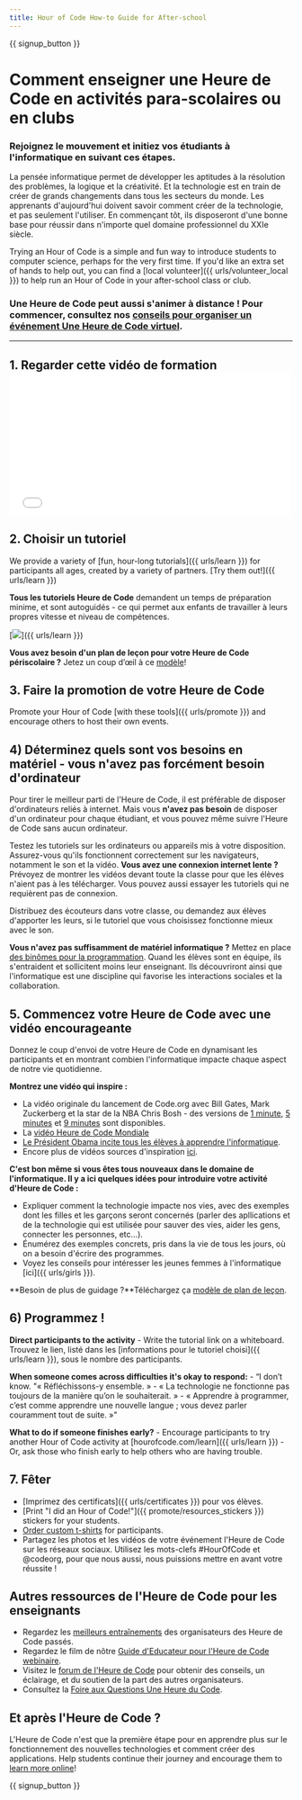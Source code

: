 ```yaml
---
title: Hour of Code How-to Guide for After-school
---
```


{{ signup_button }}

# Comment enseigner une Heure de Code en activités para-scolaires ou en clubs

### Rejoignez le mouvement et initiez vos étudiants à l'informatique en suivant ces étapes.

La pensée informatique permet de développer les aptitudes à la résolution des problèmes, la logique et la créativité. Et la technologie est en train de créer de grands changements dans tous les secteurs du monde. Les apprenants d'aujourd'hui doivent savoir comment créer de la technologie, et pas seulement l'utiliser. En commençant tôt, ils disposeront d'une bonne base pour réussir dans n'importe quel domaine professionnel du XXIe siècle.

Trying an Hour of Code is a simple and fun way to introduce students to computer science, perhaps for the very first time. If you'd like an extra set of hands to help out, you can find a [local volunteer]({{ urls/volunteer_local }}) to help run an Hour of Code in your after-school class or club.

### Une Heure de Code peut aussi s'animer à distance ! Pour commencer, consultez nos [conseils pour organiser un événement Une Heure de Code virtuel](https://hourofcode.com/us/how-to/virtual).

* * *

## 1. Regarder cette vidéo de formation <iframe width="500" height="255" src="//www.youtube.com/embed/SrnvvWDm73k" frameborder="0" allowfullscreen></iframe> 

## 2. Choisir un tutoriel

We provide a variety of [fun, hour-long tutorials]({{ urls/learn }}) for participants all ages, created by a variety of partners. [Try them out!]({{ urls/learn }})

**Tous les tutoriels Heure de Code** demandent un temps de préparation minime, et sont autoguidés - ce qui permet aux enfants de travailler à leurs propres vitesse et niveau de compétences.

[![](/images/fit-700/tutorials.png)]({{ urls/learn }})

**Vous avez besoin d'un plan de leçon pour votre Heure de Code périscolaire ?** Jetez un coup d’œil à ce [modèle](/files/AfterschoolEducatorLessonPlanOutline.docx)!

## 3. Faire la promotion de votre Heure de Code

Promote your Hour of Code [with these tools]({{ urls/promote }}) and encourage others to host their own events.

## 4) Déterminez quels sont vos besoins en matériel - vous n'avez pas forcément besoin d'ordinateur

Pour tirer le meilleur parti de l'Heure de Code, il est préférable de disposer d'ordinateurs reliés à internet. Mais vous **n'avez pas besoin** de disposer d'un ordinateur pour chaque étudiant, et vous pouvez même suivre l'Heure de Code sans aucun ordinateur.

Testez les tutoriels sur les ordinateurs ou appareils mis à votre disposition. Assurez-vous qu'ils fonctionnent correctement sur les navigateurs, notamment le son et la vidéo. **Vous avez une connexion internet lente ?** Prévoyez de montrer les vidéos devant toute la classe pour que les élèves n'aient pas à les télécharger. Vous pouvez aussi essayer les tutoriels qui ne requièrent pas de connexion.

Distribuez des écouteurs dans votre classe, ou demandez aux élèves d'apporter les leurs, si le tutoriel que vous choisissez fonctionne mieux avec le son.

**Vous n'avez pas suffisamment de matériel informatique ?** Mettez en place [des binômes pour la programmation](https://www.youtube.com/watch?v=vgkahOzFH2Q). Quand les élèves sont en équipe, ils s'entraident et sollicitent moins leur enseignant. Ils découvriront ainsi que l'informatique est une discipline qui favorise les interactions sociales et la collaboration.

## 5. Commencez votre Heure de Code avec une vidéo encourageante

Donnez le coup d'envoi de votre Heure de Code en dynamisant les participants et en montrant combien l'informatique impacte chaque aspect de notre vie quotidienne.

**Montrez une vidéo qui inspire :**

- La vidéo originale du lancement de Code.org avec Bill Gates, Mark Zuckerberg et la star de la NBA Chris Bosh - des versions de [1 minute](https://www.youtube.com/watch?v=qYZF6oIZtfc), [5 minutes](https://www.youtube.com/watch?v=nKIu9yen5nc) et [9 minutes](https://www.youtube.com/watch?v=dU1xS07N-FA) sont disponibles.
- La [vidéo Heure de Code Mondiale](https://www.youtube.com/watch?v=KsOIlDT145A)
- [Le Président Obama incite tous les élèves à apprendre l'informatique](https://www.youtube.com/watch?v=6XvmhE1J9PY).
- Encore plus de vidéos sources d'inspiration [ici](https://www.youtube.com/playlist?list=PLzdnOPI1iJNfpD8i4Sx7U0y2MccnrNZuP).

**C'est bon même si vous êtes tous nouveaux dans le domaine de l'informatique. Il y a ici quelques idées pour introduire votre activité d'Heure de Code :**

- Expliquer comment la technologie impacte nos vies, avec des exemples dont les filles et les garçons seront concernés (parler des apllications et de la technologie qui est utilisée pour sauver des vies, aider les gens, connecter les personnes, etc...).
- Énumérez des exemples concrets, pris dans la vie de tous les jours, où on a besoin d'écrire des programmes.
- Voyez les conseils pour intéresser les jeunes femmes à l'informatique [ici]({{ urls/girls }}).

**Besoin de plus de guidage ?**Téléchargez ça [modèle de plan de leçon](/files/AfterschoolEducatorLessonPlanOutline.docx).</p> 

## 6) Programmez !

**Direct participants to the activity** - Write the tutorial link on a whiteboard. Trouvez le lien, listé dans les [informations pour le tutoriel choisi]({{ urls/learn }}), sous le nombre des participants. 

**When someone comes across difficulties it's okay to respond:** - “I don’t know. "« Réfléchissons-y ensemble. » - « La technologie ne fonctionne pas toujours de la manière qu’on le souhaiterait. » - « Apprendre à programmer, c’est comme apprendre une nouvelle langue ; vous devez parler couramment tout de suite. »" 

**What to do if someone finishes early?** - Encourage participants to try another Hour of Code activity at [hourofcode.com/learn]({{ urls/learn }}) - Or, ask those who finish early to help others who are having trouble.

## 7. Fêter

- [Imprimez des certificats]({{ urls/certificates }}) pour vos élèves.
- [Print "I did an Hour of Code!"]({{ promote/resources_stickers }}) stickers for your students.
- [Order custom t-shirts](https://www.amazon.com/stores/Code/page/8557B2A6-EBF2-4C9F-95C5-C3256FBA0220?ref_=ast_bln) for participants.
- Partagez les photos et les vidéos de votre événement l'Heure de Code sur les réseaux sociaux. Utilisez les mots-clefs #HourOfCode et @codeorg, pour que nous aussi, nous puissions mettre en avant votre réussite !

## Autres ressources de l'Heure de Code pour les enseignants

- Regardez les [meilleurs entraînements](http://www.slideshare.net/TeachCode/hour-of-code-best-practices-for-successful-educators-51273466) des organisateurs des Heure de Code passés.
- Regardez le film de nôtre [Guide d'Educateur pour l'Heure de Code webinaire](https://youtu.be/EJeMeSW2-Mw).
- Visitez le [forum de l'Heure de Code](http://forum.code.org/c/plc/hour-of-code) pour obtenir des conseils, un éclairage, et du soutien de la part des autres organisateurs.
- Consultez la [Foire aux Questions Une Heure du Code](https://support.code.org/hc/en-us/categories/200147083-Hour-of-Code).

## Et après l'Heure de Code ?

L'Heure de Code n'est que la première étape pour en apprendre plus sur le fonctionnement des nouvelles technologies et comment créer des applications. Help students continue their journey and encourage them to [learn more online](/beyond)!

{{ signup_button }}